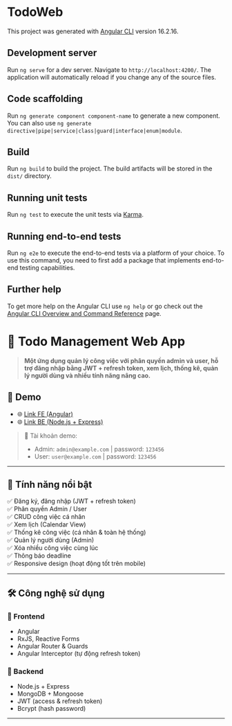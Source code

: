 # TodoWeb

This project was generated with [Angular CLI](https://github.com/angular/angular-cli) version 16.2.16.

## Development server

Run `ng serve` for a dev server. Navigate to `http://localhost:4200/`. The application will automatically reload if you change any of the source files.

## Code scaffolding

Run `ng generate component component-name` to generate a new component. You can also use `ng generate directive|pipe|service|class|guard|interface|enum|module`.

## Build

Run `ng build` to build the project. The build artifacts will be stored in the `dist/` directory.

## Running unit tests

Run `ng test` to execute the unit tests via [Karma](https://karma-runner.github.io).

## Running end-to-end tests

Run `ng e2e` to execute the end-to-end tests via a platform of your choice. To use this command, you need to first add a package that implements end-to-end testing capabilities.

## Further help

To get more help on the Angular CLI use `ng help` or go check out the [Angular CLI Overview and Command Reference](https://angular.io/cli) page.

# 📝 Todo Management Web App

> **Một ứng dụng quản lý công việc với phân quyền admin và user, hỗ trợ đăng nhập bằng JWT + refresh token, xem lịch, thống kê, quản lý người dùng và nhiều tính năng nâng cao.**

## 🚀 Demo

- 🌐 [Link FE (Angular)](https://your-frontend-link.vercel.app)
- 🌐 [Link BE (Node.js + Express)](https://your-backend-link.onrender.com)

> 🧪 Tài khoản demo:
>
> - Admin: `admin@example.com` | password: `123456`
> - User: `user@example.com` | password: `123456`

---

## 📌 **Tính năng nổi bật**

✅ Đăng ký, đăng nhập (JWT + refresh token)  
✅ Phân quyền Admin / User  
✅ CRUD công việc cá nhân  
✅ Xem lịch (Calendar View)  
✅ Thống kê công việc (cá nhân & toàn hệ thống)  
✅ Quản lý người dùng (Admin)  
✅ Xóa nhiều công việc cùng lúc  
✅ Thông báo deadline  
✅ Responsive design (hoạt động tốt trên mobile)

---

## 🛠 **Công nghệ sử dụng**

### 🔹 Frontend

- Angular
- RxJS, Reactive Forms
- Angular Router & Guards
- Angular Interceptor (tự động refresh token)

### 🔹 Backend

- Node.js + Express
- MongoDB + Mongoose
- JWT (access & refresh token)
- Bcrypt (hash password)

---
